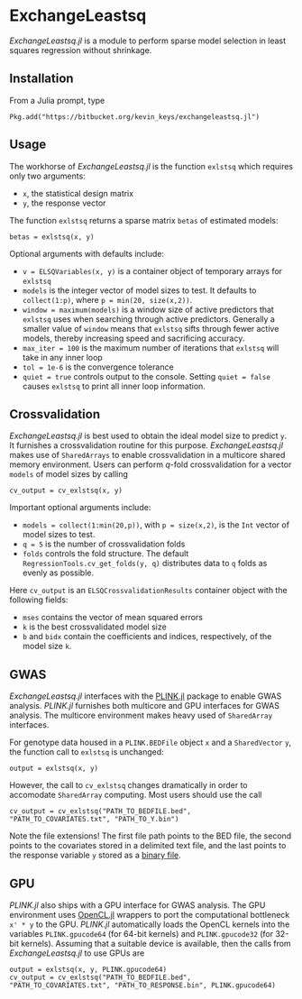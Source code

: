 # ExchangeLeastsq

_ExchangeLeastsq.jl_ is a module to perform sparse model selection in least squares regression without shrinkage.

## Installation

From a Julia prompt, type

    Pkg.add("https://bitbucket.org/kevin_keys/exchangeleastsq.jl")

## Usage

The workhorse of _ExchangeLeastsq.jl_ is the function `exlstsq` which requires only two arguments:

* `x`, the statistical design matrix
* `y`, the response vector

The function `exlstsq` returns a sparse matrix `betas` of estimated models:
 
    betas = exlstsq(x, y) 

Optional arguments with defaults include:

* `v = ELSQVariables(x, y)` is a container object of temporary arrays for `exlstsq`
* `models` is the integer vector of model sizes to test. It defaults to `collect(1:p)`, where `p = min(20, size(x,2))`.
* `window = maximum(models)` is a window size of active predictors that `exlstsq` uses when searching through active predictors. Generally a smaller value of `window` means that `exlstsq` sifts through fewer active models, thereby increasing speed and sacrificing accuracy.
* `max_iter = 100` is the maximum number of iterations that `exlstsq` will take in any inner loop
* `tol = 1e-6` is the convergence tolerance
* `quiet = true` controls output to the console. Setting `quiet = false` causes `exlstsq` to print all inner loop information.
 
## Crossvalidation

_ExchangeLeastsq.jl_ is best used to obtain the ideal model size to predict `y`.
It furnishes a crossvalidation routine for this purpose.
_ExchangeLeastsq.jl_ makes use of `SharedArrays` to enable crossvalidation in a multicore shared memory environment.
Users can perform _q_-fold crossvalidation for a vector `models` of model sizes by calling 

    cv_output = cv_exlstsq(x, y)

Important optional arguments include:

* `models = collect(1:min(20,p))`, with `p = size(x,2)`, is the `Int` vector of model sizes to test.
* `q = 5` is the number of crossvalidation folds
* `folds` controls the fold structure. The default `RegressionTools.cv_get_folds(y, q)` distributes data to `q` folds as evenly as possible.

Here `cv_output` is an `ELSQCrossvalidationResults` container object with the following fields: 

* `mses` contains the vector of mean squared errors
* `k` is the best crossvalidated model size
* `b` and `bidx` contain the coefficients and indices, respectively, of the model size `k`.


## GWAS

_ExchangeLeastsq.jl_ interfaces with the [PLINK.jl](https://github.com/klkeys/PLINK.jl) package to enable GWAS analysis.
_PLINK.jl_ furnishes both multicore and GPU interfaces for GWAS analysis.
The multicore environment makes heavy used of `SharedArray` interfaces.

For genotype data housed in a `PLINK.BEDFile` object `x` and a `SharedVector` `y`, the function call to `exlstsq` is unchanged: 

    output = exlstsq(x, y)

However, the call to `cv_exlstsq` changes dramatically in order to accomodate `SharedArray` computing. Most users should use the call

    cv_output = cv_exlstsq("PATH_TO_BEDFILE.bed", "PATH_TO_COVARIATES.txt", "PATH_TO_Y.bin")

Note the file extensions! The first file path points to the BED file, the second points to the covariates stored in a delimited text file, and the last points to the response variable `y` stored as a [binary file](https://en.wikipedia.org/wiki/Binary_file). 

## GPU
_PLINK.jl_ also ships with a GPU interface for GWAS analysis.
The GPU environment uses [OpenCL.jl](https://github.com/JuliaGPU/OpenCL.jl) wrappers to port the computational bottleneck `x' * y` to the GPU. 
_PLINK.jl_ automatically loads the OpenCL kernels into the variables `PLINK.gpucode64` (for 64-bit kernels) and `PLINK.gpucode32` (for 32-bit kernels).
Assuming that a suitable device is available, then the calls from _ExchangeLeastsq.jl_ to use GPUs are 

    output = exlstsq(x, y, PLINK.gpucode64)
    cv_output = cv_exlstsq("PATH_TO_BEDFILE.bed", "PATH_TO_COVARIATES.txt", "PATH_TO_RESPONSE.bin", PLINK.gpucode64) 
